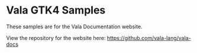 # Vala GTK4 Samples

These samples are for the Vala Documentation website.

View the repository for the website here: https://github.com/vala-lang/vala-docs

